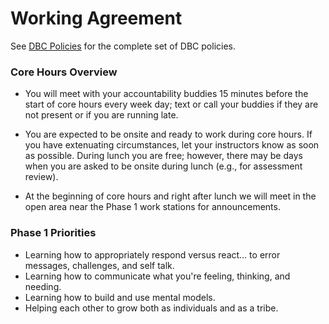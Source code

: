 # Working Agreement

See [DBC Policies](../../exercises/student-handbook/blob/master/rules-and-policies.md) for the complete set of DBC policies.

### Core Hours Overview
- You will meet with your accountability buddies 15 minutes before the start of core hours every week day; text or call your buddies if they are not present or if you are running late.

- You are expected to be onsite and ready to work during core hours.  If you have extenuating circumstances, let your instructors know as soon as possible.  During lunch you are free; however, there may be days when you are asked to be onsite during lunch (e.g., for assessment review).

- At the beginning of core hours and right after lunch we will meet in the open area near the Phase 1 work stations for announcements.

### Phase 1 Priorities
- Learning how to appropriately respond versus react… to error messages, challenges, and self talk.
- Learning how to communicate what you're feeling, thinking, and needing.
- Learning how to build and use mental models.
- Helping each other to grow both as individuals and as a tribe.


